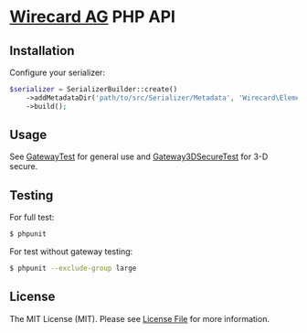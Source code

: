 # [Wirecard AG](http://www.wirecard.com/) PHP API

## Installation

Configure your serializer:
``` php
$serializer = SerializerBuilder::create()
    ->addMetadataDir('path/to/src/Serializer/Metadata', 'Wirecard\Element')
    ->build();
```            

## Usage

See [GatewayTest](tests/Functional/GatewayTest.php) for general use and [Gateway3DSecureTest](tests/Functional/Gateway3DSecureTest.php) for 3-D secure.

## Testing

For full test:
``` bash
$ phpunit
```

For test without gateway testing:
``` bash
$ phpunit --exclude-group large
```

## License

The MIT License (MIT). Please see [License File](LICENSE) for more information.